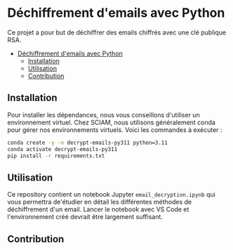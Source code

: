 # Déchiffrement d'emails avec Python

Ce projet a pour but de déchiffrer des emails chiffrés avec une clé publique RSA.

- [Déchiffrement d'emails avec Python](#déchiffrement-demails-avec-python)
  - [Installation](#installation)
  - [Utilisation](#utilisation)
  - [Contribution](#contribution)

## Installation

Pour installer les dépendances, nous vous conseillons d'utiliser un environnement virtuel. Chez
SCIAM, nous utilisons généralement conda pour gérer nos environnements virtuels. Voici les commandes
à exécuter :

```bash
conda create -y -n decrypt-emails-py311 python=3.11
conda activate decrypt-emails-py311
pip install -r requirements.txt
```

## Utilisation

Ce repository contient un notebook Jupyter `email_decryption.ipynb` qui vous permettra de'étudier en
détail les différentes méthodes de déchiffrement d'un email. Lancer le notebook avec VS Code et
l'environnement créé devrait être largement suffisant.

## Contribution
